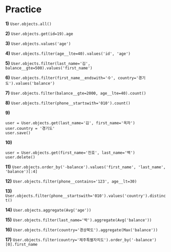 # Practice

**1)** `User.objects.all()`

**2)** `User.objects.get(id=19).age`

**3)** `User.objects.values('age')`

**4)** `User.objects.filter(age__lte=40).values('id', 'age')`

**5)** `User.objects.filter(last_name='김', balance__gte=500).values('first_name')`

**6)** `User.objects.filter(first_name__endswith='수', country='경기도').values('balance')`

**7)** `User.objects.filter(balance__gte=2000, age__lte=40).count()`

**8)** `User.objects.filter(phone__startswith='010').count()`

**9)**

```
user = User.objects.get(last_name='김', first_name='옥자')
user.country = '경기도'
user.save()
```

**10)** 

```
user = User.objects.get(first_name='진호', last_name='백')
user.delete()
```

**11)** `User.objects.order_by('-balance').values('first_name', 'last_name', 'balance')[:4]`

**12)** `User.objects.filter(phone__contains='123', age__lt=30)`

**13)** `User.objects.filter(phone__startswith='010').values('country').distinct()`

**14)** `User.objects.aggregate(Avg('age'))`

**15)** `User.objects.filter(last_name='박').aggregate(Avg('balance'))`

**16)** `User.objects.filter(country='경상북도').aggregate(Max('balance'))`

**17)** `User.objects.filter(country='제주특별자치도').order_by('-balance')[0].first_name`

